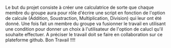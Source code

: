 Le but du projet consiste à créer une calculatrice de sorte que chaque membre du groupe aura pour rôle d'écrire une script en fonction de l'option de calcule (Addition, Soustraction, Multiplication, Division) qui leur ont été donné. Une fois fait un membre du groupe va fusionner le travail en utilisant une condition pour donner un choix à l'utilisateur de l'option de calucl qu'il souhaite effectuer. A préciser le travail doit se faire en collaboration sur ce plateforme github. Bon Travail !!!!
